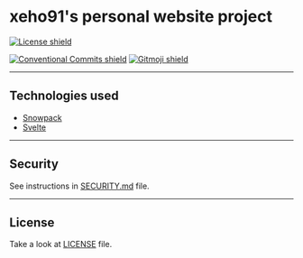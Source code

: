 # xeho91's personal website project

[![License shield]](./LICENSE)

[License shield]: https://img.shields.io/github/license/xeho91/personal-website

[![Conventional Commits shield]][Conventional Commits URL]
[![Gitmoji shield]][Gitmoji URL]

[Gitmoji shield]: https://img.shields.io/badge/gitmoji-%20😜%20😍-FFDD67.svg?style=flat-square
[Gitmoji URL]: https://gitmoji.dev
[Conventional Commits shield]: https://img.shields.io/badge/Conventional%20Commits-1.0.0-yellow.svg
[Conventional Commits URL]: https://conventionalcommits.org

---

## Technologies used

- [Snowpack]
- [Svelte]

[Snowpack]: https://www.snowpack.dev/
[Svelte]: https://svelte.dev/

---

## Security

See instructions in [SECURITY.md](./SECURITY.md) file.

---

## License

Take a look at [LICENSE](./LICENSE) file.
